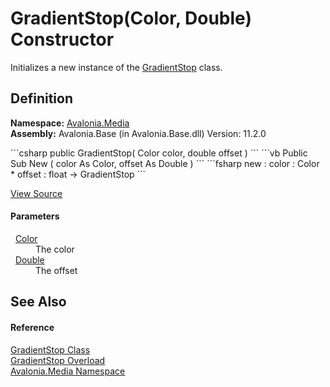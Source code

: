 # GradientStop(Color, Double) Constructor


Initializes a new instance of the <a href="T_Avalonia_Media_GradientStop">GradientStop</a> class.



## Definition
**Namespace:** <a href="N_Avalonia_Media">Avalonia.Media</a>  
**Assembly:** Avalonia.Base (in Avalonia.Base.dll) Version: 11.2.0

<Tabs groupId="api-code-preview">
<TabItem value="csharp" label="C#">
```csharp
public GradientStop(
	Color color,
	double offset
)
```
</TabItem>
<TabItem value="vb" label="VB">
```vb
Public Sub New ( 
	color As Color,
	offset As Double
)
```
</TabItem>
<TabItem value="fsharp" label="F#">
```fsharp
new : 
        color : Color * 
        offset : float -> GradientStop
```
</TabItem>
</Tabs>



<a href="https://github.com/AvaloniaUI/Avalonia/tree/master/src/Avalonia.Base/Media/GradientStop.cs#L30" title="View the source code">View Source</a>



#### Parameters
<dl><dt>  <a href="T_Avalonia_Media_Color">Color</a></dt><dd>The color</dd><dt>  <a href="https://learn.microsoft.com/dotnet/api/system.double" target="_blank" rel="noopener noreferrer">Double</a></dt><dd>The offset</dd></dl>

## See Also


#### Reference
<a href="T_Avalonia_Media_GradientStop">GradientStop Class</a>  
<a href="Overload_Avalonia_Media_GradientStop__ctor">GradientStop Overload</a>  
<a href="N_Avalonia_Media">Avalonia.Media Namespace</a>  

